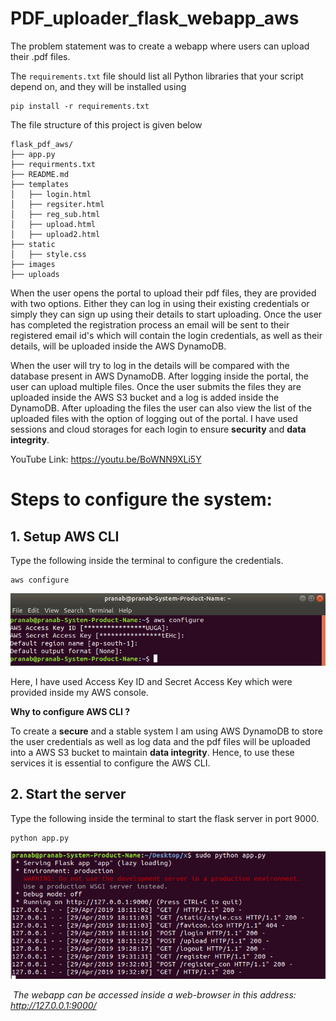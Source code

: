 

# PDF_uploader_flask_webapp_aws

The problem statement was to create a webapp where users can upload their .pdf files.

The `requirements.txt` file should list all Python libraries that your script depend on, and they will be installed using

```
pip install -r requirements.txt
```

The file structure of this project is given below

```
flask_pdf_aws/
├── app.py			 
├── requirments.txt	 
├── README.md
├── templates
│   ├── login.html
│   ├── regsiter.html
│   ├── reg_sub.html
│   ├── upload.html
│   ├── upload2.html
├── static
│   ├── style.css
├── images
├── uploads
```

When the user opens the portal to upload their pdf files, they are provided with two options. Either they can log in using their existing credentials or simply they can sign up using their details to start uploading. Once the user has completed the registration process an email will be sent to their registered email id's which will contain the login credentials, as well as their details, will be uploaded inside the AWS DynamoDB.

When the user will try to log in the details will be compared with the database present in AWS DynamoDB. After logging inside the portal, the user can upload multiple files. Once the user submits the files they are uploaded inside the AWS S3 bucket and a log is added inside the DynamoDB. After uploading the files the user can also view the list of the uploaded files with the option of logging out of the portal. I have used sessions and cloud storages for each login to ensure **security** and **data integrity**. 

YouTube Link: https://youtu.be/BoWNN9XLi5Y 

# Steps to configure the system:

## 1. Setup AWS CLI

Type the following inside the terminal to configure the credentials.

```
aws configure
```

![Image](images/15.png)

 										   

Here, I have used Access Key ID and Secret Access Key which were provided inside my AWS console.

**Why to configure AWS CLI ?**

To create a **secure** and a stable system I am using AWS DynamoDB to store the user credentials as well as log data and the pdf files will be uploaded into a AWS S3 bucket to maintain **data integrity**. Hence, to use these services it is essential to configure the AWS CLI. 

## 2. Start the server

Type the following inside the terminal to start the flask server in port 9000.

```
python app.py
```

![Image](images/1.png)

​				*The webapp can be accessed inside a web-browser in this address: http://127.0.0.1:9000/*

